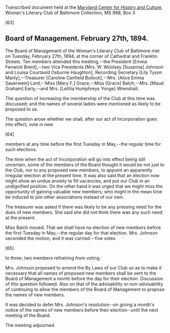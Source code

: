 Transcribed document held at the [Maryland Center for History and Culture](http://mdhs.org/), Woman's Literary Club of Baltimore Collection, MS 988, Box 3

[63]

## Board of Management. February 27th, 1894.

The Board of Management of the Woman's Literary Club of Baltimore met on Tuesday, February 27th, 1894, at the corner of Cathedral and Franklin Streets. Ten members attended this meeting,--the President [Emma Fenwick Brent],--two Vice Presidents [Mrs. W. Woolsey [Susanna] Johnson and Louisa Courtauld Osburne Haughton], Recording Secretary [Lily Tyson Manly],--Treasurer [Caroline Canfield Bullock],--Mrs. [Alice Emma Sauerwein] Lord,--Miss [Mary F.] Grace,--Miss [Grace] Balch,--Mrs. [Maud Graham] Early,--and Mrs. [Letitia Humphreys Yonge] Wrenshall.

The question of increasing the membership of the Club at this time was discussed; and the names of several ladies were mentioned as likely to be proposed to us.

The question arose whether we shall, after our act of Incorporation goes into effect, vote in new

[64]

members at any time before the first Tuesday in May,--the regular time for such elections.

The time when the act of Incorporation will go into effect being still uncertain, some of the members of the Board thought it would be not just to the Club, nor to any proposed new members, to appoint an apparently irregular election at the present time. It was also said that an election now might show an undue anxiety to fill vacancies, and put our Club in an undignified position. On the other hand it was urged that we might miss the opportunity of gaining valuable new members; who might in the mean time be induced to join other associations instead of our own.

The treasurer was asked if there was likely to be any pressing need for the dues of new members. She said she did not think there was any such need at the present.

Miss Balch moved: That we shall have no election of new members before the first Tuesday in May,--the regular day for that election. Mrs. Johnson seconded the motion, and it was carried:--five votes

[65]

to three; two members refraining from voting.

Mrs. Johnson proposed to amend the By Laws of our Club so as to make it necessary that all names of proposed new members shall be sent to the Board of Management a month before the day for their election. Discussion of this question followed. Also on that of the advisability or non-advisability of continuing to allow the members of the Board of Management to propose the names of new members.

It was decided to defer Mrs. Johnson's resolution--on giving a month's notice of the names of new members before their election--until the next meeting of the Board.

The meeting adjourned.